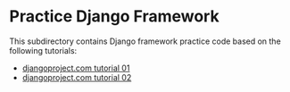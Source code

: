 # Practice Django Framework

This subdirectory contains Django framework practice code based on the following tutorials:

- [djangoproject.com tutorial 01](https://docs.djangoproject.com/en/3.2/intro/tutorial01/)
- [djangoproject.com tutorial 02](https://docs.djangoproject.com/en/3.2/intro/tutorial02/)
